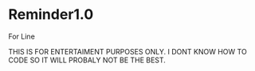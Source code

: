 # Reminder1.0
For Line 






THIS IS FOR ENTERTAIMENT PURPOSES ONLY. I DONT KNOW HOW TO CODE SO IT WILL PROBALY NOT BE THE BEST.
